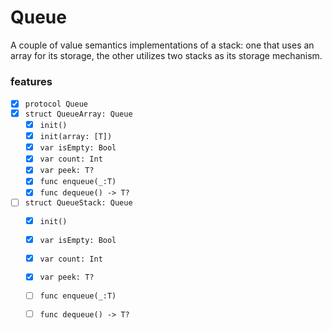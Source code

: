 # Queue

A couple of value semantics implementations of a stack: one that uses an array for its storage, the other utilizes two stacks as its storage mechanism.

### features
- [x] `protocol Queue`
- [x] `struct QueueArray: Queue`
  - [x] `init()`
  - [x] `init(array: [T])`
  - [x] `var isEmpty: Bool`
  - [x] `var count: Int`
  - [x] `var peek: T?`
  - [x] `func enqueue(_:T)`
  - [x] `func dequeue() -> T?`
- [ ] `struct QueueStack: Queue`
  - [x] `init()`
  - [x] `var isEmpty: Bool`
  - [x] `var count: Int`
  - [x] `var peek: T?`
  - [ ] `func enqueue(_:T)`
  - [ ] `func dequeue() -> T?`
  
